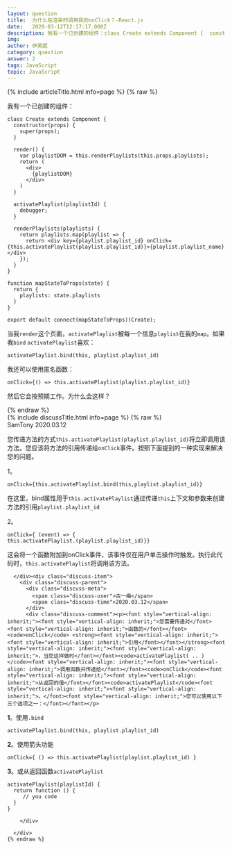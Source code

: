 ```yaml
---
layout: question
title:  为什么在渲染时调用我的onClick？-React.js
date:   2020-03-12T12:17:17.000Z
description: 我有一个已创建的组件：class Create extends Component {  constructor(props) {    supe...
img: 
author: 伊芙妮
category: question
answer: 2
tags: JavaScript
topic: JavaScript
---
```

<div class="article-root">
  <div class="article">
    {% include articleTitle.html info=page %}
    {% raw %}
    <div class="article-content"><p><font style="vertical-align: inherit;"><font style="vertical-align: inherit;">我有一个已创建的组件：</font></font></p>

<pre><code>class Create extends Component {<font></font>
  constructor(props) {<font></font>
    super(props);<font></font>
  }<font></font>
<font></font>
  render() {<font></font>
    var playlistDOM = this.renderPlaylists(this.props.playlists);<font></font>
    return (<font></font>
      &lt;div&gt;<font></font>
        {playlistDOM}<font></font>
      &lt;/div&gt;<font></font>
    )<font></font>
  }<font></font>
<font></font>
  activatePlaylist(playlistId) {<font></font>
    debugger;<font></font>
  }<font></font>
<font></font>
  renderPlaylists(playlists) {<font></font>
    return playlists.map(playlist =&gt; {<font></font>
      return &lt;div key={playlist.playlist_id} onClick={this.activatePlaylist(playlist.playlist_id)}&gt;{playlist.playlist_name}&lt;/div&gt;<font></font>
    });<font></font>
  }<font></font>
}<font></font>
<font></font>
function mapStateToProps(state) {<font></font>
  return {<font></font>
    playlists: state.playlists<font></font>
  }<font></font>
}<font></font>
<font></font>
export default connect(mapStateToProps)(Create);<font></font>
</code></pre>

<p><font style="vertical-align: inherit;"><font style="vertical-align: inherit;">当我</font></font><code>render</code><font style="vertical-align: inherit;"><font style="vertical-align: inherit;">这个页面，</font></font><code>activatePlaylist</code><font style="vertical-align: inherit;"><font style="vertical-align: inherit;">被每一个信息</font></font><code>playlist</code><font style="vertical-align: inherit;"><font style="vertical-align: inherit;">在我的</font></font><code>map</code><font style="vertical-align: inherit;"><font style="vertical-align: inherit;">。</font><font style="vertical-align: inherit;">如果我</font></font><code>bind</code> <code>activatePlaylist</code><font style="vertical-align: inherit;"><font style="vertical-align: inherit;">喜欢：</font></font></p>

<pre><code>activatePlaylist.bind(this, playlist.playlist_id)
</code></pre>

<p><font style="vertical-align: inherit;"><font style="vertical-align: inherit;">我还可以使用匿名函数：</font></font></p>

<pre><code>onClick={() =&gt; this.activatePlaylist(playlist.playlist_id)}
</code></pre>

<p><font style="vertical-align: inherit;"><font style="vertical-align: inherit;">然后它会按预期工作。</font><font style="vertical-align: inherit;">为什么会这样？</font></font></p></div>
    {% endraw %}
  </div>

  <div class="discuss-wrapper">
    {% include discussTitle.html info=page %}
    {% raw %}
    <div class="discuss-item">
        <div class="discuss-parent">
          <div class="discuss-meta">
            <span class="discuss-user">SamTony</span>
            <span class="discuss-time">2020.03.12</span>
          </div>
          <div class="discuss-comment"><p><font style="vertical-align: inherit;"><font style="vertical-align: inherit;">您传递方法的方式</font></font><code>this.activatePlaylist(playlist.playlist_id)</code><font style="vertical-align: inherit;"><font style="vertical-align: inherit;">将立即调用该方法。</font><font style="vertical-align: inherit;">您应该将方法的引用传递给</font></font><code>onClick</code><font style="vertical-align: inherit;"><font style="vertical-align: inherit;">事件。</font><font style="vertical-align: inherit;">按照下面提到的一种实现来解决您的问题。  </font></font></p><font style="vertical-align: inherit;"><font style="vertical-align: inherit;">

1。

</font></font><pre><code>onClick={this.activatePlaylist.bind(this,playlist.playlist_id)}
</code></pre>

<p><font style="vertical-align: inherit;"><font style="vertical-align: inherit;">在这里，bind属性用于</font></font><code>this.activatePlaylist</code><font style="vertical-align: inherit;"><font style="vertical-align: inherit;">通过传递</font></font><code>this</code><font style="vertical-align: inherit;"><font style="vertical-align: inherit;">上下文和参数</font><font style="vertical-align: inherit;">来创建</font><font style="vertical-align: inherit;">方法</font><font style="vertical-align: inherit;">的引用</font></font><code>playlist.playlist_id</code></p><font style="vertical-align: inherit;"><font style="vertical-align: inherit;">

2。

</font></font><pre><code>onClick={ (event) =&gt; { this.activatePlaylist.(playlist.playlist_id)}}
</code></pre>

<p><font style="vertical-align: inherit;"><font style="vertical-align: inherit;">这会将一个函数附加到onClick事件，该事件仅在用户单击操作时触发。</font><font style="vertical-align: inherit;">执行此代码时，</font></font><code>this.activatePlaylist</code><font style="vertical-align: inherit;"><font style="vertical-align: inherit;">将调用</font><font style="vertical-align: inherit;">该</font><font style="vertical-align: inherit;">方法。</font></font></p></div>
        </div>
        
      </div><div class="discuss-item">
        <div class="discuss-parent">
          <div class="discuss-meta">
            <span class="discuss-user">古一梅</span>
            <span class="discuss-time">2020.03.12</span>
          </div>
          <div class="discuss-comment"><p><font style="vertical-align: inherit;"><font style="vertical-align: inherit;">您需要传递对</font><font style="vertical-align: inherit;">函数的</font></font><code>onClick</code> <strong><font style="vertical-align: inherit;"><font style="vertical-align: inherit;">引用</font></font></strong><font style="vertical-align: inherit;"><font style="vertical-align: inherit;">，当您这样做时</font></font><code>activatePlaylist( .. )</code><font style="vertical-align: inherit;"><font style="vertical-align: inherit;">调用函数并传递给</font></font><code>onClick</code><font style="vertical-align: inherit;"><font style="vertical-align: inherit;">从返回的值</font></font><code>activatePlaylist</code><font style="vertical-align: inherit;"><font style="vertical-align: inherit;">。</font><font style="vertical-align: inherit;">您可以使用以下三个选项之一：</font></font></p>

<p><strong><font style="vertical-align: inherit;"><font style="vertical-align: inherit;">1</font></font></strong><font style="vertical-align: inherit;"><font style="vertical-align: inherit;">。</font><font style="vertical-align: inherit;">使用</font></font><code>.bind</code></p>

<pre><code>activatePlaylist.bind(this, playlist.playlist_id)
</code></pre>

<p><strong><font style="vertical-align: inherit;"><font style="vertical-align: inherit;">2</font></font></strong><font style="vertical-align: inherit;"><font style="vertical-align: inherit;">。</font><font style="vertical-align: inherit;">使用箭头功能</font></font></p>

<pre><code>onClick={ () =&gt; this.activatePlaylist(playlist.playlist_id) }
</code></pre>

<p><strong><font style="vertical-align: inherit;"><font style="vertical-align: inherit;">3</font></font></strong><font style="vertical-align: inherit;"><font style="vertical-align: inherit;">。</font><font style="vertical-align: inherit;">或从返回函数</font></font><code>activatePlaylist</code></p>

<pre><code>activatePlaylist(playlistId) {<font></font>
  return function () {<font></font>
     // you code <font></font>
  }<font></font>
}<font></font>
</code></pre></div>
        </div>
        
      </div>
    {% endraw %}
  </div>
<div>
